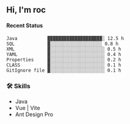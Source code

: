 ## Hi, I'm roc

<!--START_SECTION:waka-->
#### Recent Status

```text
Java           ▓▓▓▓▓▓▓▓▓▓▓▓▓▓▓▓▓▓▓▓░ 12.5 h
SQL            ▓░░░░░░░░░░░░░░░░░░░ 0.8 h
XML            ▓░░░░░░░░░░░░░░░░░░░░ 0.5 h
YAML           ▓░░░░░░░░░░░░░░░░░░░░ 0.4 h
Properties     ▓░░░░░░░░░░░░░░░░░░░░ 0.2 h
CLASS          ▓░░░░░░░░░░░░░░░░░░░░ 0.1 h
GitIgnore file ▓░░░░░░░░░░░░░░░░░░░░ 0.1 h
```
<!--END_SECTION:waka-->

### 🛠️ Skills
- Java
- Vue | Vite
- Ant Design Pro
